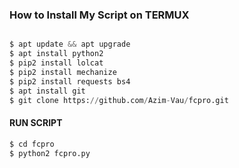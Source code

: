 <h3>How to Install My Script on TERMUX</h3>

<p align="center">

```python

$ apt update && apt upgrade
$ apt install python2
$ pip2 install lolcat
$ pip2 install mechanize
$ pip2 install requests bs4
$ apt install git
$ git clone https://github.com/Azim-Vau/fcpro.git
```
#### RUN SCRIPT
```python
$ cd fcpro
$ python2 fcpro.py
